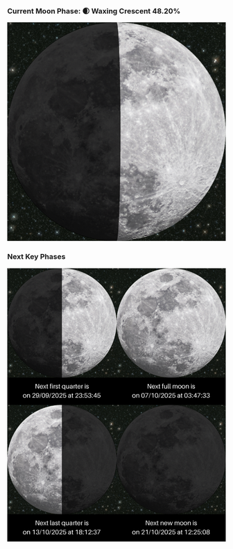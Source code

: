 ### Current Moon Phase: 🌒 Waxing Crescent 48.20%
![Moon Phase](moonphase.png)
### Next Key Phases
![Gallery](gallery.png)